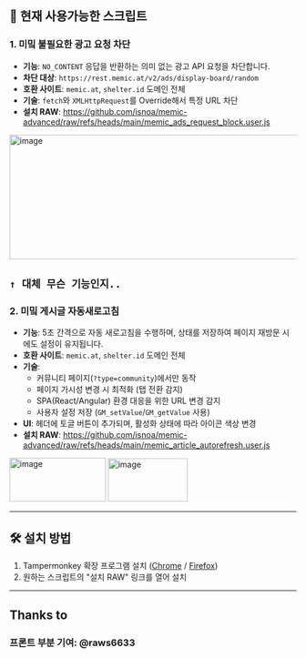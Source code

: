 ## 📌 현재 사용가능한 스크립트

### 1. 미밐 불필요한 광고 요청 차단
- **기능**: `NO_CONTENT` 응답을 반환하는 의미 없는 광고 API 요청을 차단합니다.
- **차단 대상**: `https://rest.memic.at/v2/ads/display-board/random`
- **호환 사이트**: `memic.at`, `shelter.id` 도메인 전체
- **기술**: `fetch`와 `XMLHttpRequest`를 Override해서 특정 URL 차단
- **설치 RAW**: https://github.com/isnoa/memic-advanced/raw/refs/heads/main/memic_ads_request_block.user.js

<img width="622" height="219" alt="image" src="https://github.com/user-attachments/assets/a55c5925-3e28-4585-9032-435c7761c190" />

``
↑ 대체 무슨 기능인지..
``
---

### 2. 미밐 게시글 자동새로고침
- **기능**: 5초 간격으로 자동 새로고침을 수행하며, 상태를 저장하여 페이지 재방문 시에도 설정이 유지됩니다.
- **호환 사이트**: `memic.at`, `shelter.id` 도메인 전체
- **기술**:
  - 커뮤니티 페이지(`?type=community`)에서만 동작
  - 페이지 가시성 변경 시 최적화 (탭 전환 감지)
  - SPA(React/Angular) 환경 대응을 위한 URL 변경 감지
  - 사용자 설정 저장 (`GM_setValue`/`GM_getValue` 사용)
- **UI**: 헤더에 토글 버튼이 추가되며, 활성화 상태에 따라 아이콘 색상 변경
- **설치 RAW**: https://github.com/isnoa/memic-advanced/raw/refs/heads/main/memic_article_autorefresh.user.js

<img width="169" height="77" alt="image" src="https://github.com/user-attachments/assets/2d722030-fff0-4b1a-a149-9c1aa588dc65" />
<img width="140" height="76" alt="image" src="https://github.com/user-attachments/assets/377740f7-ab7c-4548-9f02-bd26c75c9340" />


---

## 🛠 설치 방법
1. Tampermonkey 확장 프로그램 설치 ([Chrome](https://chrome.google.com/webstore/detail/tampermonkey/dhdgffkkebhmkfjojejmpbldmpobfkfo) / [Firefox](https://addons.mozilla.org/firefox/addon/tampermonkey/))
2. 원하는 스크립트의 "설치 RAW" 링크를 열어 설치

---

## Thanks to

### 프론트 부분 기여: @raws6633
